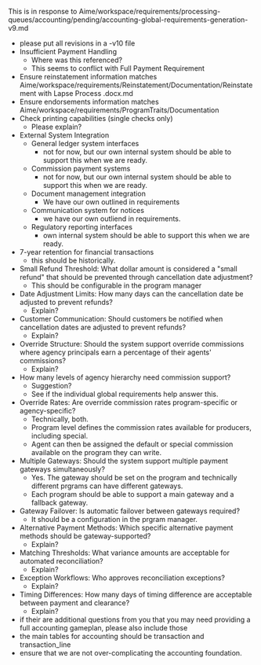 This is in response to Aime/workspace/requirements/processing-queues/accounting/pending/accounting-global-requirements-generation-v9.md
- please put all revisions in a -v10 file
- Insufficient Payment Handling
  - Where was this referenced?
  - This seems to conflict with Full Payment Requirement
- Ensure reinstatement information matches Aime/workspace/requirements/Reinstatement/Documentation/Reinstatement with Lapse Process .docx.md
- Ensure endorsements information matches Aime/workspace/requirements/ProgramTraits/Documentation
- Check printing capabilities (single checks only)
  - Please explain?
- External System Integration 
  - General ledger system interfaces 
    - not for now, but our own internal system should be able to support this when we are ready.
  - Commission payment systems
    - not for now, but our own internal system should be able to support this when we are ready.
  - Document management integration
    - We have our own outlined in requirements
  - Communication system for notices
    - we have our own outliend in requirements.
  - Regulatory reporting interfaces
    - own internal system should be able to support this when we are ready.
- 7-year retention for financial transactions
  - this should be historically.
- Small Refund Threshold: What dollar amount is considered a "small refund" that should be prevented through cancellation date adjustment?
  - This should be configurable in the program manager
- Date Adjustment Limits: How many days can the cancellation date be adjusted to prevent refunds?
  - Explain?
- Customer Communication: Should customers be notified when cancellation dates are adjusted to prevent refunds?
  - Explain?
- Override Structure: Should the system support override commissions where agency principals earn a percentage of their agents' commissions?
  - Explain?
- How many levels of agency hierarchy need commission support?
  - Suggestion?
  - See if the individual global requirements help answer this.
- Override Rates: Are override commission rates program-specific or agency-specific?
  - Technically, both.
  - Program level defines the commission rates available for producers, including special.
  - Agent can then be assigned the default or special commission available on the program they can write.
- Multiple Gateways: Should the system support multiple payment gateways simultaneously?
  - Yes. The gateway should be set on the program and technically different prgrams can have different gateways.
  - Each program should be able to support a main gateway and a fallback gateway.
- Gateway Failover: Is automatic failover between gateways required?
  - It should be a configuration in the prgram manager.
- Alternative Payment Methods: Which specific alternative payment methods should be gateway-supported?
  - Explain?
- Matching Thresholds: What variance amounts are acceptable for automated reconciliation?
  - Explain?
- Exception Workflows: Who approves reconciliation exceptions?
  - Explain?
- Timing Differences: How many days of timing difference are acceptable between payment and clearance?
  - Explain?
- if their are additional questions from you that you may need providing a full accounting gameplan, please also include those
- the main tables for accounting should be transaction and transaction_line
- ensure that we are not over-complicating the accounting foundation.